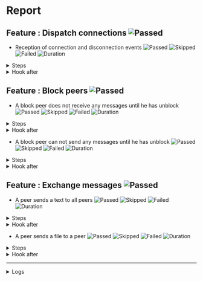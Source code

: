 # Report

## Feature : Dispatch connections ![Passed](https://img.shields.io/badge/Passed-green)

- Reception of connection and disconnection events ![Passed](https://img.shields.io/badge/18-Passed-green) ![Skipped](https://img.shields.io/badge/0-Skipped-yellow) ![Failed](https://img.shields.io/badge/0-Failed-red) ![Duration](https://img.shields.io/badge/13s-68ms-blue)

<details>
<summary>Steps</summary>

  - the following peers are started (line 4) ![Passed](https://img.shields.io/badge/Passed-green) ![Duration](https://img.shields.io/badge/9s-196ms-blue)
  - the peer "P1" connects to "P0" (line 10) ![Passed](https://img.shields.io/badge/Passed-green) ![Duration](https://img.shields.io/badge/0s-76ms-blue)
  - the peer "P0" receives (line 11) ![Passed](https://img.shields.io/badge/Passed-green) ![Duration](https://img.shields.io/badge/0s-2ms-blue)
  - the peer "P1" receives (line 14) ![Passed](https://img.shields.io/badge/Passed-green) ![Duration](https://img.shields.io/badge/0s-17ms-blue)
  - the peer "P2" connects to "P0" (line 17) ![Passed](https://img.shields.io/badge/Passed-green) ![Duration](https://img.shields.io/badge/0s-105ms-blue)
  - the peer "P0" receives (line 18) ![Passed](https://img.shields.io/badge/Passed-green) ![Duration](https://img.shields.io/badge/0s-1ms-blue)
  - the peer "P1" receives (line 21) ![Passed](https://img.shields.io/badge/Passed-green) ![Duration](https://img.shields.io/badge/0s-40ms-blue)
  - the peer "P2" receives (line 24) ![Passed](https://img.shields.io/badge/Passed-green) ![Duration](https://img.shields.io/badge/0s-52ms-blue)
  - the peer "P3" connects to "P0" (line 28) ![Passed](https://img.shields.io/badge/Passed-green) ![Duration](https://img.shields.io/badge/0s-2ms-blue)
  - the peer "P0" receives (line 29) ![Passed](https://img.shields.io/badge/Passed-green) ![Duration](https://img.shields.io/badge/0s-21ms-blue)
  - the peer "P1" receives (line 32) ![Passed](https://img.shields.io/badge/Passed-green) ![Duration](https://img.shields.io/badge/0s-436ms-blue)
  - the peer "P2" receives (line 35) ![Passed](https://img.shields.io/badge/Passed-green) ![Duration](https://img.shields.io/badge/2s-13ms-blue)
  - the peer "P3" receives (line 38) ![Passed](https://img.shields.io/badge/Passed-green) ![Duration](https://img.shields.io/badge/0s-434ms-blue)
  - the peer "P2" disconnects (line 43) ![Passed](https://img.shields.io/badge/Passed-green) ![Duration](https://img.shields.io/badge/0s-5ms-blue)
  - the peer "P0" receives (line 44) ![Passed](https://img.shields.io/badge/Passed-green) ![Duration](https://img.shields.io/badge/0s-11ms-blue)
  - the peer "P1" receives (line 47) ![Passed](https://img.shields.io/badge/Passed-green) ![Duration](https://img.shields.io/badge/0s-324ms-blue)
  - the peer "P3" receives (line 50) ![Passed](https://img.shields.io/badge/Passed-green) ![Duration](https://img.shields.io/badge/0s-319ms-blue)
  - the peer "P2" receives (line 53) ![Passed](https://img.shields.io/badge/Passed-green) ![Duration](https://img.shields.io/badge/0s-7ms-blue)
</details>



<details>
<summary>Hook after</summary>

- ![Passed](https://img.shields.io/badge/Passed-green) ![Duration](https://img.shields.io/badge/0s-416ms-blue)
</details>



## Feature : Block peers ![Passed](https://img.shields.io/badge/Passed-green)

- A block peer does not receive any messages until he has unblock ![Passed](https://img.shields.io/badge/17-Passed-green) ![Skipped](https://img.shields.io/badge/0-Skipped-yellow) ![Failed](https://img.shields.io/badge/0-Failed-red) ![Duration](https://img.shields.io/badge/12s-431ms-blue)

<details>
<summary>Steps</summary>

  - the following peers are started (line 4) ![Passed](https://img.shields.io/badge/Passed-green) ![Duration](https://img.shields.io/badge/9s-192ms-blue)
  - the peer "P1" connects to "P0" (line 9) ![Passed](https://img.shields.io/badge/Passed-green) ![Duration](https://img.shields.io/badge/0s-5ms-blue)
  - the peer "P1" receives (line 10) ![Passed](https://img.shields.io/badge/Passed-green) ![Duration](https://img.shields.io/badge/0s-74ms-blue)
  - the peer "P0" receives (line 13) ![Passed](https://img.shields.io/badge/Passed-green) ![Duration](https://img.shields.io/badge/0s-1ms-blue)
  - the peer "P2" connects to "P0" (line 16) ![Passed](https://img.shields.io/badge/Passed-green) ![Duration](https://img.shields.io/badge/0s-20ms-blue)
  - the peer "P1" receives (line 17) ![Passed](https://img.shields.io/badge/Passed-green) ![Duration](https://img.shields.io/badge/0s-102ms-blue)
  - the peer "P0" receives (line 20) ![Passed](https://img.shields.io/badge/Passed-green) ![Duration](https://img.shields.io/badge/0s-41ms-blue)
  - the peer "P2" receives (line 23) ![Passed](https://img.shields.io/badge/Passed-green) ![Duration](https://img.shields.io/badge/0s-22ms-blue)
  - the peer "P1" blocks the peer "P2" (line 27) ![Passed](https://img.shields.io/badge/Passed-green) ![Duration](https://img.shields.io/badge/0s-32ms-blue)
  - the peer "P2" receives (line 28) ![Passed](https://img.shields.io/badge/Passed-green) ![Duration](https://img.shields.io/badge/0s-20ms-blue)
  - the peer "P1" sends "I am a peer" to "all" (line 31) ![Passed](https://img.shields.io/badge/Passed-green) ![Duration](https://img.shields.io/badge/0s-21ms-blue)
  - the peer "P0" receives (line 32) ![Passed](https://img.shields.io/badge/Passed-green) ![Duration](https://img.shields.io/badge/0s-417ms-blue)
  - the peer "P2" does not receives (line 35) ![Passed](https://img.shields.io/badge/Passed-green) ![Duration](https://img.shields.io/badge/2s-13ms-blue)
  - the peer "P1" unblocks the peer "P2" (line 38) ![Passed](https://img.shields.io/badge/Passed-green) ![Duration](https://img.shields.io/badge/0s-425ms-blue)
  - the peer "P2" receives (line 39) ![Passed](https://img.shields.io/badge/Passed-green) ![Duration](https://img.shields.io/badge/0s-11ms-blue)
  - the peer "P1" sends "Hello" to "all" (line 42) ![Passed](https://img.shields.io/badge/Passed-green) ![Duration](https://img.shields.io/badge/0s-13ms-blue)
  - the peer "P2" receives (line 43) ![Passed](https://img.shields.io/badge/Passed-green) ![Duration](https://img.shields.io/badge/0s-15ms-blue)
</details>



<details>
<summary>Hook after</summary>

- ![Passed](https://img.shields.io/badge/Passed-green) ![Duration](https://img.shields.io/badge/0s-622ms-blue)
</details>


- A block peer can not send any messages until he has unblock ![Passed](https://img.shields.io/badge/17-Passed-green) ![Skipped](https://img.shields.io/badge/0-Skipped-yellow) ![Failed](https://img.shields.io/badge/0-Failed-red) ![Duration](https://img.shields.io/badge/12s-741ms-blue)

<details>
<summary>Steps</summary>

  - the following peers are started (line 48) ![Passed](https://img.shields.io/badge/Passed-green) ![Duration](https://img.shields.io/badge/9s-193ms-blue)
  - the peer "P1" connects to "P0" (line 53) ![Passed](https://img.shields.io/badge/Passed-green) ![Duration](https://img.shields.io/badge/0s-66ms-blue)
  - the peer "P1" receives (line 54) ![Passed](https://img.shields.io/badge/Passed-green) ![Duration](https://img.shields.io/badge/0s-12ms-blue)
  - the peer "P0" receives (line 57) ![Passed](https://img.shields.io/badge/Passed-green) ![Duration](https://img.shields.io/badge/0s-16ms-blue)
  - the peer "P2" connects to "P0" (line 60) ![Passed](https://img.shields.io/badge/Passed-green) ![Duration](https://img.shields.io/badge/0s-49ms-blue)
  - the peer "P1" receives (line 61) ![Passed](https://img.shields.io/badge/Passed-green) ![Duration](https://img.shields.io/badge/0s-57ms-blue)
  - the peer "P0" receives (line 64) ![Passed](https://img.shields.io/badge/Passed-green) ![Duration](https://img.shields.io/badge/0s-40ms-blue)
  - the peer "P2" receives (line 67) ![Passed](https://img.shields.io/badge/Passed-green) ![Duration](https://img.shields.io/badge/0s-27ms-blue)
  - the peer "P2" blocks the peer "P1" (line 71) ![Passed](https://img.shields.io/badge/Passed-green) ![Duration](https://img.shields.io/badge/0s-27ms-blue)
  - the peer "P1" receives (line 72) ![Passed](https://img.shields.io/badge/Passed-green) ![Duration](https://img.shields.io/badge/0s-20ms-blue)
  - the peer "P1" sends "I am a peer" to "all" (line 75) ![Passed](https://img.shields.io/badge/Passed-green) ![Duration](https://img.shields.io/badge/0s-20ms-blue)
  - the peer "P0" receives (line 76) ![Passed](https://img.shields.io/badge/Passed-green) ![Duration](https://img.shields.io/badge/1s-419ms-blue)
  - the peer "P2" does not receives (line 79) ![Passed](https://img.shields.io/badge/Passed-green) ![Duration](https://img.shields.io/badge/1s-429ms-blue)
  - the peer "P2" unblocks the peer "P1" (line 82) ![Passed](https://img.shields.io/badge/Passed-green) ![Duration](https://img.shields.io/badge/0s-16ms-blue)
  - the peer "P1" receives (line 83) ![Passed](https://img.shields.io/badge/Passed-green) ![Duration](https://img.shields.io/badge/0s-13ms-blue)
  - the peer "P1" sends "Hello" to "all" (line 86) ![Passed](https://img.shields.io/badge/Passed-green) ![Duration](https://img.shields.io/badge/0s-4ms-blue)
  - the peer "P2" receives (line 87) ![Passed](https://img.shields.io/badge/Passed-green) ![Duration](https://img.shields.io/badge/0s-322ms-blue)
</details>



<details>
<summary>Hook after</summary>

- ![Passed](https://img.shields.io/badge/Passed-green) ![Duration](https://img.shields.io/badge/0s-319ms-blue)
</details>



## Feature : Exchange messages ![Passed](https://img.shields.io/badge/Passed-green)

- A peer sends a text to all peers ![Passed](https://img.shields.io/badge/13-Passed-green) ![Skipped](https://img.shields.io/badge/0-Skipped-yellow) ![Failed](https://img.shields.io/badge/0-Failed-red) ![Duration](https://img.shields.io/badge/11s-969ms-blue)

<details>
<summary>Steps</summary>

  - the following peers are started (line 4) ![Passed](https://img.shields.io/badge/Passed-green) ![Duration](https://img.shields.io/badge/9s-193ms-blue)
  - the peer "P1" connects to "P0" (line 10) ![Passed](https://img.shields.io/badge/Passed-green) ![Duration](https://img.shields.io/badge/0s-75ms-blue)
  - the peer "P0" receives (line 11) ![Passed](https://img.shields.io/badge/Passed-green) ![Duration](https://img.shields.io/badge/0s-1ms-blue)
  - the peer "P2" connects to "P0" (line 14) ![Passed](https://img.shields.io/badge/Passed-green) ![Duration](https://img.shields.io/badge/0s-2ms-blue)
  - the peer "P0" receives (line 15) ![Passed](https://img.shields.io/badge/Passed-green) ![Duration](https://img.shields.io/badge/0s-20ms-blue)
  - the peer "P3" connects to "P0" (line 18) ![Passed](https://img.shields.io/badge/Passed-green) ![Duration](https://img.shields.io/badge/0s-102ms-blue)
  - the peer "P0" receives (line 19) ![Passed](https://img.shields.io/badge/Passed-green) ![Duration](https://img.shields.io/badge/0s-41ms-blue)
  - the peer "P2" receives (line 22) ![Passed](https://img.shields.io/badge/Passed-green) ![Duration](https://img.shields.io/badge/0s-22ms-blue)
  - the peer "P3" receives (line 27) ![Passed](https://img.shields.io/badge/Passed-green) ![Duration](https://img.shields.io/badge/0s-31ms-blue)
  - the peer "P1" sends "Hello all" to "all" (line 32) ![Passed](https://img.shields.io/badge/Passed-green) ![Duration](https://img.shields.io/badge/0s-21ms-blue)
  - the peer "P0" receives (line 33) ![Passed](https://img.shields.io/badge/Passed-green) ![Duration](https://img.shields.io/badge/0s-21ms-blue)
  - the peer "P2" receives (line 36) ![Passed](https://img.shields.io/badge/Passed-green) ![Duration](https://img.shields.io/badge/0s-417ms-blue)
  - the peer "P3" receives (line 39) ![Passed](https://img.shields.io/badge/Passed-green) ![Duration](https://img.shields.io/badge/2s-18ms-blue)
</details>



<details>
<summary>Hook after</summary>

- ![Passed](https://img.shields.io/badge/Passed-green) ![Duration](https://img.shields.io/badge/0s-420ms-blue)
</details>


- A peer sends a file to a peer ![Passed](https://img.shields.io/badge/11-Passed-green) ![Skipped](https://img.shields.io/badge/0-Skipped-yellow) ![Failed](https://img.shields.io/badge/0-Failed-red) ![Duration](https://img.shields.io/badge/9s-533ms-blue)

<details>
<summary>Steps</summary>

  - the following peers are started (line 44) ![Passed](https://img.shields.io/badge/Passed-green) ![Duration](https://img.shields.io/badge/9s-193ms-blue)
  - the peer "P1" connects to "P0" (line 50) ![Passed](https://img.shields.io/badge/Passed-green) ![Duration](https://img.shields.io/badge/0s-75ms-blue)
  - the peer "P0" receives (line 51) ![Passed](https://img.shields.io/badge/Passed-green) ![Duration](https://img.shields.io/badge/0s-2ms-blue)
  - the peer "P2" connects to "P0" (line 54) ![Passed](https://img.shields.io/badge/Passed-green) ![Duration](https://img.shields.io/badge/0s-17ms-blue)
  - the peer "P0" receives (line 55) ![Passed](https://img.shields.io/badge/Passed-green) ![Duration](https://img.shields.io/badge/0s-104ms-blue)
  - the peer "P3" connects to "P0" (line 58) ![Passed](https://img.shields.io/badge/Passed-green) ![Duration](https://img.shields.io/badge/0s-2ms-blue)
  - the peer "P0" receives (line 59) ![Passed](https://img.shields.io/badge/Passed-green) ![Duration](https://img.shields.io/badge/0s-41ms-blue)
  - the peer "P2" receives (line 62) ![Passed](https://img.shields.io/badge/Passed-green) ![Duration](https://img.shields.io/badge/0s-34ms-blue)
  - the peer "P3" receives (line 67) ![Passed](https://img.shields.io/badge/Passed-green) ![Duration](https://img.shields.io/badge/0s-38ms-blue)
  - the peer "P2" sends "file:/tests/test.txt" to "P1" (line 72) ![Passed](https://img.shields.io/badge/Passed-green) ![Duration](https://img.shields.io/badge/0s-21ms-blue)
  - the peer "P1" receives (line 73) ![Passed](https://img.shields.io/badge/Passed-green) ![Duration](https://img.shields.io/badge/0s-1ms-blue)
</details>



<details>
<summary>Hook after</summary>

- ![Passed](https://img.shields.io/badge/Passed-green) ![Duration](https://img.shields.io/badge/2s-420ms-blue)
</details>


---


<details>
<summary>Logs</summary>

```
2023-10-09T09:09:08.380565Z  INFO rudp2plib::thread: Peer started on port 9000.    
2023-10-09T09:09:08.665100Z  INFO rudp2plib::thread: Peer started on port 9001.    
2023-10-09T09:09:09.164826Z  INFO rudp2plib::thread: Peer started on port 9002.    
2023-10-09T09:09:09.728600Z  INFO rudp2plib::thread: Peer started on port 9003.    
2023-10-09T09:09:10.272365Z  INFO rudp2plib::thread: Peer started on port 9100.    
2023-10-09T09:09:10.654600Z  INFO rudp2plib::thread: Peer started on port 9101.    
2023-10-09T09:09:11.089287Z  INFO rudp2plib::thread: Peer started on port 9102.    
2023-10-09T09:09:11.474886Z  INFO rudp2plib::thread: Peer started on port 9200.    
2023-10-09T09:09:11.742251Z  INFO rudp2plib::thread: Peer started on port 9201.    
2023-10-09T09:09:12.008386Z  INFO rudp2plib::thread: Peer started on port 9202.    
2023-10-09T09:09:12.337404Z  INFO rudp2plib::thread: Peer started on port 9300.    
2023-10-09T09:09:14.184642Z  INFO rudp2plib::thread: Peer started on port 9301.    
2023-10-09T09:09:14.704940Z  INFO rudp2plib::thread: Peer started on port 9302.    
2023-10-09T09:09:15.114959Z  INFO rudp2plib::thread: Peer started on port 9303.    
2023-10-09T09:09:15.724029Z  INFO rudp2plib::thread: Peer started on port 9400.    
2023-10-09T09:09:15.977228Z  INFO rudp2plib::thread: Peer started on port 9401.    
2023-10-09T09:09:16.637360Z  INFO rudp2plib::thread: Peer started on port 9402.    
2023-10-09T09:09:17.234560Z  INFO rudp2plib::thread: Peer started on port 9403.    
2023-10-09T09:09:17.580835Z  INFO rudp2plib::thread: Peer stopped on port 9400.    
2023-10-09T09:09:17.684239Z  INFO rudp2plib::thread: Peer stopped on port 9403.    
2023-10-09T09:09:17.792577Z  INFO rudp2plib::thread: Peer stopped on port 9402.    
2023-10-09T09:09:17.893577Z  INFO rudp2plib::thread: Peer stopped on port 9401.    
2023-10-09T09:09:20.018388Z  INFO rudp2plib::thread: Peer stopped on port 9300.    
2023-10-09T09:09:20.120709Z  INFO rudp2plib::thread: Peer stopped on port 9303.    
2023-10-09T09:09:20.220083Z  INFO rudp2plib::thread: Peer stopped on port 9301.    
2023-10-09T09:09:20.325140Z  INFO rudp2plib::thread: Peer stopped on port 9302.    
2023-10-09T09:09:20.477855Z  INFO rudp2plib::thread: Peer stopped on port 9100.    
2023-10-09T09:09:20.579990Z  INFO rudp2plib::thread: Peer stopped on port 9101.    
2023-10-09T09:09:20.683130Z  INFO rudp2plib::thread: Peer stopped on port 9102.    
2023-10-09T09:09:20.788948Z  INFO rudp2plib::thread: Peer stopped on port 9201.    
2023-10-09T09:09:20.893245Z  INFO rudp2plib::thread: Peer stopped on port 9200.    
2023-10-09T09:09:20.996941Z  INFO rudp2plib::thread: Peer stopped on port 9202.    
2023-10-09T09:09:21.120239Z  INFO rudp2plib::thread: Peer stopped on port 9003.    
2023-10-09T09:09:21.217925Z  INFO rudp2plib::thread: Peer stopped on port 9000.    
2023-10-09T09:09:21.320930Z  INFO rudp2plib::thread: Peer stopped on port 9001.    
2023-10-09T09:09:21.423736Z  INFO rudp2plib::thread: Peer stopped on port 9002.    
2023-10-09T09:09:08.380565Z  INFO rudp2plib::thread: Peer started on port 9000.    
2023-10-09T09:09:08.665100Z  INFO rudp2plib::thread: Peer started on port 9001.    
2023-10-09T09:09:09.164826Z  INFO rudp2plib::thread: Peer started on port 9002.    
2023-10-09T09:09:09.728600Z  INFO rudp2plib::thread: Peer started on port 9003.    
2023-10-09T09:09:10.272365Z  INFO rudp2plib::thread: Peer started on port 9100.    
2023-10-09T09:09:10.654600Z  INFO rudp2plib::thread: Peer started on port 9101.    
2023-10-09T09:09:11.089287Z  INFO rudp2plib::thread: Peer started on port 9102.    
2023-10-09T09:09:11.474886Z  INFO rudp2plib::thread: Peer started on port 9200.    
2023-10-09T09:09:11.742251Z  INFO rudp2plib::thread: Peer started on port 9201.    
2023-10-09T09:09:12.008386Z  INFO rudp2plib::thread: Peer started on port 9202.    
2023-10-09T09:09:12.337404Z  INFO rudp2plib::thread: Peer started on port 9300.    
2023-10-09T09:09:14.184642Z  INFO rudp2plib::thread: Peer started on port 9301.    
2023-10-09T09:09:14.704940Z  INFO rudp2plib::thread: Peer started on port 9302.    
2023-10-09T09:09:15.114959Z  INFO rudp2plib::thread: Peer started on port 9303.    
2023-10-09T09:09:15.724029Z  INFO rudp2plib::thread: Peer started on port 9400.    
2023-10-09T09:09:15.977228Z  INFO rudp2plib::thread: Peer started on port 9401.    
2023-10-09T09:09:16.637360Z  INFO rudp2plib::thread: Peer started on port 9402.    
2023-10-09T09:09:17.234560Z  INFO rudp2plib::thread: Peer started on port 9403.    
2023-10-09T09:09:17.580835Z  INFO rudp2plib::thread: Peer stopped on port 9400.    
2023-10-09T09:09:17.684239Z  INFO rudp2plib::thread: Peer stopped on port 9403.    
2023-10-09T09:09:17.792577Z  INFO rudp2plib::thread: Peer stopped on port 9402.    
2023-10-09T09:09:17.893577Z  INFO rudp2plib::thread: Peer stopped on port 9401.    
2023-10-09T09:09:20.018388Z  INFO rudp2plib::thread: Peer stopped on port 9300.    
2023-10-09T09:09:20.120709Z  INFO rudp2plib::thread: Peer stopped on port 9303.    
2023-10-09T09:09:20.220083Z  INFO rudp2plib::thread: Peer stopped on port 9301.    
2023-10-09T09:09:20.325140Z  INFO rudp2plib::thread: Peer stopped on port 9302.    
2023-10-09T09:09:20.477855Z  INFO rudp2plib::thread: Peer stopped on port 9100.    
2023-10-09T09:09:20.579990Z  INFO rudp2plib::thread: Peer stopped on port 9101.    
2023-10-09T09:09:20.683130Z  INFO rudp2plib::thread: Peer stopped on port 9102.    
2023-10-09T09:09:20.788948Z  INFO rudp2plib::thread: Peer stopped on port 9201.    
2023-10-09T09:09:20.893245Z  INFO rudp2plib::thread: Peer stopped on port 9200.    
2023-10-09T09:09:20.996941Z  INFO rudp2plib::thread: Peer stopped on port 9202.    
2023-10-09T09:09:08.380565Z  INFO rudp2plib::thread: Peer started on port 9000.    
2023-10-09T09:09:08.665100Z  INFO rudp2plib::thread: Peer started on port 9001.    
2023-10-09T09:09:09.164826Z  INFO rudp2plib::thread: Peer started on port 9002.    
2023-10-09T09:09:09.728600Z  INFO rudp2plib::thread: Peer started on port 9003.    
2023-10-09T09:09:10.272365Z  INFO rudp2plib::thread: Peer started on port 9100.    
2023-10-09T09:09:10.654600Z  INFO rudp2plib::thread: Peer started on port 9101.    
2023-10-09T09:09:11.089287Z  INFO rudp2plib::thread: Peer started on port 9102.    
2023-10-09T09:09:11.474886Z  INFO rudp2plib::thread: Peer started on port 9200.    
2023-10-09T09:09:11.742251Z  INFO rudp2plib::thread: Peer started on port 9201.    
2023-10-09T09:09:12.008386Z  INFO rudp2plib::thread: Peer started on port 9202.    
2023-10-09T09:09:12.337404Z  INFO rudp2plib::thread: Peer started on port 9300.    
2023-10-09T09:09:14.184642Z  INFO rudp2plib::thread: Peer started on port 9301.    
2023-10-09T09:09:14.704940Z  INFO rudp2plib::thread: Peer started on port 9302.    
2023-10-09T09:09:15.114959Z  INFO rudp2plib::thread: Peer started on port 9303.    
2023-10-09T09:09:15.724029Z  INFO rudp2plib::thread: Peer started on port 9400.    
2023-10-09T09:09:15.977228Z  INFO rudp2plib::thread: Peer started on port 9401.    
2023-10-09T09:09:16.637360Z  INFO rudp2plib::thread: Peer started on port 9402.    
2023-10-09T09:09:17.234560Z  INFO rudp2plib::thread: Peer started on port 9403.    
2023-10-09T09:09:17.580835Z  INFO rudp2plib::thread: Peer stopped on port 9400.    
2023-10-09T09:09:17.684239Z  INFO rudp2plib::thread: Peer stopped on port 9403.    
2023-10-09T09:09:17.792577Z  INFO rudp2plib::thread: Peer stopped on port 9402.    
2023-10-09T09:09:17.893577Z  INFO rudp2plib::thread: Peer stopped on port 9401.    
2023-10-09T09:09:20.018388Z  INFO rudp2plib::thread: Peer stopped on port 9300.    
2023-10-09T09:09:20.120709Z  INFO rudp2plib::thread: Peer stopped on port 9303.    
2023-10-09T09:09:20.220083Z  INFO rudp2plib::thread: Peer stopped on port 9301.    
2023-10-09T09:09:20.325140Z  INFO rudp2plib::thread: Peer stopped on port 9302.    
2023-10-09T09:09:20.477855Z  INFO rudp2plib::thread: Peer stopped on port 9100.    
2023-10-09T09:09:20.579990Z  INFO rudp2plib::thread: Peer stopped on port 9101.    
2023-10-09T09:09:20.683130Z  INFO rudp2plib::thread: Peer stopped on port 9102.    
2023-10-09T09:09:20.788948Z  INFO rudp2plib::thread: Peer stopped on port 9201.    
2023-10-09T09:09:20.893245Z  INFO rudp2plib::thread: Peer stopped on port 9200.    
2023-10-09T09:09:20.996941Z  INFO rudp2plib::thread: Peer stopped on port 9202.    
2023-10-09T09:09:21.120239Z  INFO rudp2plib::thread: Peer stopped on port 9003.    
2023-10-09T09:09:21.217925Z  INFO rudp2plib::thread: Peer stopped on port 9000.    
2023-10-09T09:09:21.320930Z  INFO rudp2plib::thread: Peer stopped on port 9001.    
2023-10-09T09:09:21.423736Z  INFO rudp2plib::thread: Peer stopped on port 9002.    
2023-10-09T09:09:08.380565Z  INFO rudp2plib::thread: Peer started on port 9000.    
2023-10-09T09:09:08.665100Z  INFO rudp2plib::thread: Peer started on port 9001.    
2023-10-09T09:09:09.164826Z  INFO rudp2plib::thread: Peer started on port 9002.    
2023-10-09T09:09:09.728600Z  INFO rudp2plib::thread: Peer started on port 9003.    
2023-10-09T09:09:10.272365Z  INFO rudp2plib::thread: Peer started on port 9100.    
2023-10-09T09:09:10.654600Z  INFO rudp2plib::thread: Peer started on port 9101.    
2023-10-09T09:09:11.089287Z  INFO rudp2plib::thread: Peer started on port 9102.    
2023-10-09T09:09:11.474886Z  INFO rudp2plib::thread: Peer started on port 9200.    
2023-10-09T09:09:11.742251Z  INFO rudp2plib::thread: Peer started on port 9201.    
2023-10-09T09:09:12.008386Z  INFO rudp2plib::thread: Peer started on port 9202.    
2023-10-09T09:09:12.337404Z  INFO rudp2plib::thread: Peer started on port 9300.    
2023-10-09T09:09:14.184642Z  INFO rudp2plib::thread: Peer started on port 9301.    
2023-10-09T09:09:14.704940Z  INFO rudp2plib::thread: Peer started on port 9302.    
2023-10-09T09:09:15.114959Z  INFO rudp2plib::thread: Peer started on port 9303.    
2023-10-09T09:09:15.724029Z  INFO rudp2plib::thread: Peer started on port 9400.    
2023-10-09T09:09:15.977228Z  INFO rudp2plib::thread: Peer started on port 9401.    
2023-10-09T09:09:16.637360Z  INFO rudp2plib::thread: Peer started on port 9402.    
2023-10-09T09:09:17.234560Z  INFO rudp2plib::thread: Peer started on port 9403.    
2023-10-09T09:09:17.580835Z  INFO rudp2plib::thread: Peer stopped on port 9400.    
2023-10-09T09:09:17.684239Z  INFO rudp2plib::thread: Peer stopped on port 9403.    
2023-10-09T09:09:17.792577Z  INFO rudp2plib::thread: Peer stopped on port 9402.    
2023-10-09T09:09:17.893577Z  INFO rudp2plib::thread: Peer stopped on port 9401.    
2023-10-09T09:09:20.018388Z  INFO rudp2plib::thread: Peer stopped on port 9300.    
2023-10-09T09:09:20.120709Z  INFO rudp2plib::thread: Peer stopped on port 9303.    
2023-10-09T09:09:20.220083Z  INFO rudp2plib::thread: Peer stopped on port 9301.    
2023-10-09T09:09:20.325140Z  INFO rudp2plib::thread: Peer stopped on port 9302.    
2023-10-09T09:09:08.380565Z  INFO rudp2plib::thread: Peer started on port 9000.    
2023-10-09T09:09:08.665100Z  INFO rudp2plib::thread: Peer started on port 9001.    
2023-10-09T09:09:09.164826Z  INFO rudp2plib::thread: Peer started on port 9002.    
2023-10-09T09:09:09.728600Z  INFO rudp2plib::thread: Peer started on port 9003.    
2023-10-09T09:09:10.272365Z  INFO rudp2plib::thread: Peer started on port 9100.    
2023-10-09T09:09:10.654600Z  INFO rudp2plib::thread: Peer started on port 9101.    
2023-10-09T09:09:11.089287Z  INFO rudp2plib::thread: Peer started on port 9102.    
2023-10-09T09:09:11.474886Z  INFO rudp2plib::thread: Peer started on port 9200.    
2023-10-09T09:09:11.742251Z  INFO rudp2plib::thread: Peer started on port 9201.    
2023-10-09T09:09:12.008386Z  INFO rudp2plib::thread: Peer started on port 9202.    
2023-10-09T09:09:12.337404Z  INFO rudp2plib::thread: Peer started on port 9300.    
2023-10-09T09:09:14.184642Z  INFO rudp2plib::thread: Peer started on port 9301.    
2023-10-09T09:09:14.704940Z  INFO rudp2plib::thread: Peer started on port 9302.    
2023-10-09T09:09:15.114959Z  INFO rudp2plib::thread: Peer started on port 9303.    
2023-10-09T09:09:15.724029Z  INFO rudp2plib::thread: Peer started on port 9400.    
2023-10-09T09:09:15.977228Z  INFO rudp2plib::thread: Peer started on port 9401.    
2023-10-09T09:09:16.637360Z  INFO rudp2plib::thread: Peer started on port 9402.    
2023-10-09T09:09:17.234560Z  INFO rudp2plib::thread: Peer started on port 9403.    
2023-10-09T09:09:17.580835Z  INFO rudp2plib::thread: Peer stopped on port 9400.    
2023-10-09T09:09:17.684239Z  INFO rudp2plib::thread: Peer stopped on port 9403.    
2023-10-09T09:09:17.792577Z  INFO rudp2plib::thread: Peer stopped on port 9402.    
2023-10-09T09:09:17.893577Z  INFO rudp2plib::thread: Peer stopped on port 9401.    
2023-10-09T09:09:20.018388Z  INFO rudp2plib::thread: Peer stopped on port 9300.    
2023-10-09T09:09:20.120709Z  INFO rudp2plib::thread: Peer stopped on port 9303.    
2023-10-09T09:09:20.220083Z  INFO rudp2plib::thread: Peer stopped on port 9301.    
2023-10-09T09:09:20.325140Z  INFO rudp2plib::thread: Peer stopped on port 9302.    

```
</details>

